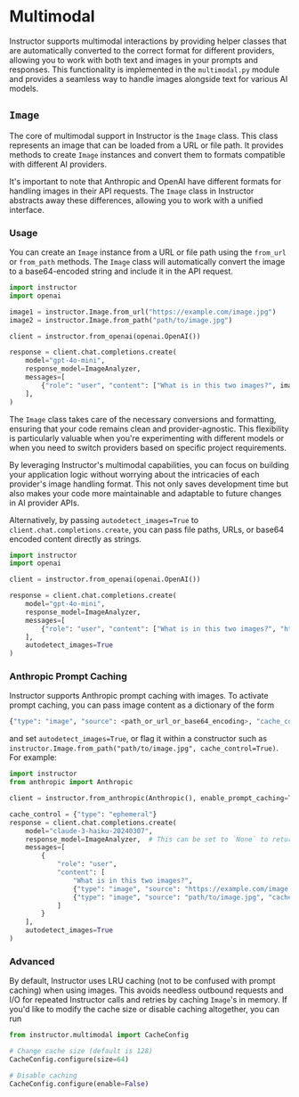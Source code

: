 # Multimodal

Instructor supports multimodal interactions by providing helper classes that are automatically converted to the correct format for different providers, allowing you to work with both text and images in your prompts and responses. This functionality is implemented in the `multimodal.py` module and provides a seamless way to handle images alongside text for various AI models.

## `Image`

The core of multimodal support in Instructor is the `Image` class. This class represents an image that can be loaded from a URL or file path. It provides methods to create `Image` instances and convert them to formats compatible with different AI providers.

It's important to note that Anthropic and OpenAI have different formats for handling images in their API requests. The `Image` class in Instructor abstracts away these differences, allowing you to work with a unified interface.

### Usage

You can create an `Image` instance from a URL or file path using the `from_url` or `from_path` methods. The `Image` class will automatically convert the image to a base64-encoded string and include it in the API request.

```python
import instructor
import openai

image1 = instructor.Image.from_url("https://example.com/image.jpg")
image2 = instructor.Image.from_path("path/to/image.jpg")

client = instructor.from_openai(openai.OpenAI())

response = client.chat.completions.create(
    model="gpt-4o-mini",
    response_model=ImageAnalyzer,
    messages=[
        {"role": "user", "content": ["What is in this two images?", image1, image2]}
    ],
)
```

The `Image` class takes care of the necessary conversions and formatting, ensuring that your code remains clean and provider-agnostic. This flexibility is particularly valuable when you're experimenting with different models or when you need to switch providers based on specific project requirements.

By leveraging Instructor's multimodal capabilities, you can focus on building your application logic without worrying about the intricacies of each provider's image handling format. This not only saves development time but also makes your code more maintainable and adaptable to future changes in AI provider APIs.

Alternatively, by passing `autodetect_images=True` to `client.chat.completions.create`, you can pass file paths, URLs, or base64 encoded content directly as strings.

```python
import instructor
import openai

client = instructor.from_openai(openai.OpenAI())

response = client.chat.completions.create(
    model="gpt-4o-mini",
    response_model=ImageAnalyzer,
    messages=[
        {"role": "user", "content": ["What is in this two images?", "https://example.com/image.jpg", "path/to/image.jpg"]}
    ],
    autodetect_images=True
)
```

### Anthropic Prompt Caching
Instructor supports Anthropic prompt caching with images. To activate prompt caching, you can pass image content as a dictionary of the form
```python
{"type": "image", "source": <path_or_url_or_base64_encoding>, "cache_control": True}
```
and set `autodetect_images=True`, or flag it within a constructor such as `instructor.Image.from_path("path/to/image.jpg", cache_control=True)`. For example:

```python
import instructor
from anthropic import Anthropic

client = instructor.from_anthropic(Anthropic(), enable_prompt_caching=True)

cache_control = {"type": "ephemeral"}
response = client.chat.completions.create(
    model="claude-3-haiku-20240307",
    response_model=ImageAnalyzer,  # This can be set to `None` to return an Anthropic prompt caching message
    messages=[
        {
            "role": "user",
            "content": [
                "What is in this two images?",
                {"type": "image", "source": "https://example.com/image.jpg", "cache_control": cache_control},
                {"type": "image", "source": "path/to/image.jpg", "cache_control": cache_control},
            ]
        }
    ],
    autodetect_images=True
)
```

### Advanced
By default, Instructor uses LRU caching (not to be confused with prompt caching) when using images. This avoids needless outbound requests and I/O for repeated Instructor calls and retries by caching `Image`'s in memory. If you'd like to modify the cache size or disable caching altogether, you can run
```python
from instructor.multimodal import CacheConfig

# Change cache size (default is 128)
CacheConfig.configure(size=64)

# Disable caching
CacheConfig.configure(enable=False)
```